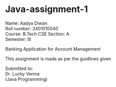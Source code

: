 # Java-assignment-1
Name: Aadya Diwan  
Roll number: 2401010040  
Course: B.Tech CSE
Section: A  
Semester: III  

Banking Application for Account Management  

This assignment is made as per the guidlines given  

Submitted to:  
Dr. Lucky Verma  
(Java Programming)  

